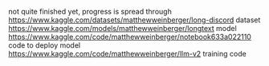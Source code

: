 not quite finished yet, progress is spread through 
https://www.kaggle.com/datasets/matthewweinberger/long-discord  dataset
https://www.kaggle.com/models/matthewweinberger/longtext        model
https://www.kaggle.com/code/matthewweinberger/notebook633a022110   code to deploy model
https://www.kaggle.com/code/matthewweinberger/llm-v2         training code
